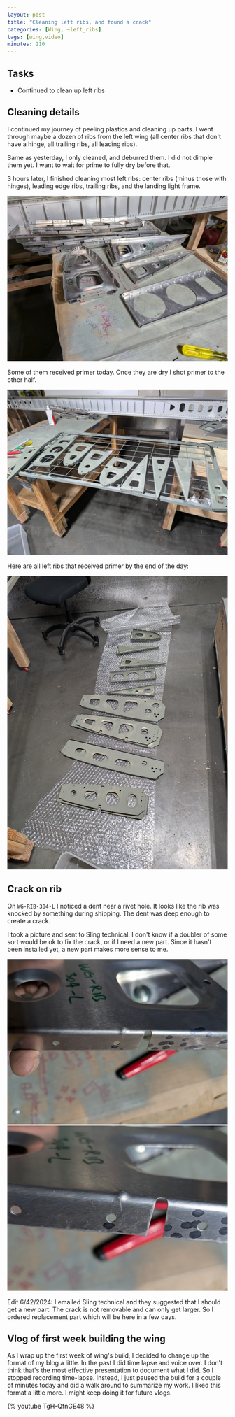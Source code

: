 ```yaml
---
layout: post
title: "Cleaning left ribs, and found a crack"
categories: [Wing, ~left_ribs]
tags: [wing,video]
minutes: 210
---
```


## Tasks

- Continued to clean up left ribs

## Cleaning details

I continued my journey of peeling plastics and cleaning up parts. I went through maybe a dozen of ribs from the left wing (all center ribs that don't have a hinge, all trailing ribs, all leading ribs).

Same as yesterday, I only cleaned, and deburred them. I did not dimple them yet. I want to wait for prime to fully dry before that.

3 hours later, I finished cleaning most left ribs: center ribs (minus those with hinges), leading edge ribs, trailing ribs, and the landing light frame.

![ref](/assets/img/20240531/left_most_ribs.jpg)

Some of them received primer today. Once they are dry I shot primer to the other half.

![ref](/assets/img/20240531/left_primed.jpg)

Here are all left ribs that received primer by the end of the day:

![ref](/assets/img/20240531/left_primed_2.jpg)

## Crack on rib

On `WG-RIB-304-L` I noticed a dent near a rivet hole. It looks like the rib was knocked by something during shipping. The dent was deep enough to create a crack.

I took a picture and sent to Sling technical. I don't know if a doubler of some sort would be ok to fix the crack, or if I need a new part. Since it hasn't been installed yet, a new part makes more sense to me.

![ref](/assets/img/20240531/crack.jpg)
![ref](/assets/img/20240531/crack_2.jpg)

Edit 6/42/2024: I emailed Sling technical and they suggested that I should get a new part. The crack is not removable and can only get larger. So I ordered replacement part which will be here in a few days.

## Vlog of first week building the wing

As I wrap up the first week of wing's build, I decided to change up the format of my blog a little. In the past I did time lapse and voice over. I don't think that's the most effective presentation to document what I did. So I stopped recording time-lapse. Instead, I just paused the build for a couple of minutes today and did a walk around to summarize my work. I liked this format a little more. I might keep doing it for future vlogs.

{% youtube TgH-QfnGE48 %}
